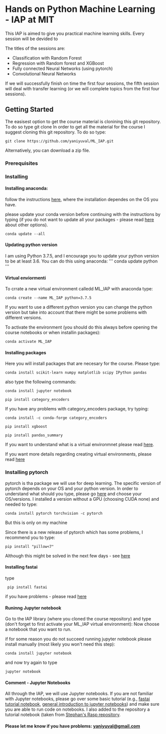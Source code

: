 

# Hands on Python Machine Learning - IAP at MIT 
This IAP is aimed to give you practical machine learning skills. Every session will be devided to 

The titles of the sessions are:
- Classification with Random Forest
- Regression with Random forest and XGBoost
- Fully connected Neural Networks (using pytorch)
- Convolutional Neural Networks

If we will successfully finish on time the first four sessions,  the fifth session will deal with transfer learning (or we will complete topics from the first four sessions). 

## Getting Started
The easisest option to get the course material is clonining this git repository.
To do so type git clone
In order to get all the material for the course I suggest cloning this git repository. To do so type:
```
git clone https://github.com/yaniyuval/ML_IAP.git
``` 

Alternatively, you can download a zip file.


### Prerequisites
### Installing
#### Installing anaconda:
follow the instructions [here](https://docs.anaconda.com/anaconda/install/), where the installation dependes on the OS you have. 

please update your conda version before continuing with the instructions by typing (if you do not want to update all your packages - please read [here](https://www.anaconda.com/keeping-anaconda-date/) about other options).  

```
conda update --all
```


#### Updating python version
I am using Python 3.7.5, and I encourage you to update your python version to be at least 3.6.
You can do this using anaconda:
'''
conda update python
'''

#### Virtual enviormenti
To crrate a new virtual environment calledd ML_IAP with anaconda type:

```
conda create --name ML_IAP python=3.7.5
```
If you want to use a different python version you can change the python version but take into account that there might be some problems with different versions.  

To activate the environment (you should do this always before opening the course notebooks or when installin packages):
```
conda activate ML_IAP
```

#### Installing packages
Here you will install packages that are necesary for the course. Please type:

```
conda install scikit-learn numpy matplotlib scipy IPython pandas
```
also type the following commands:
```
conda install jupyter notebook
```

```
pip install category_encoders
```
If you have any problems with category_encoders package, try typing:
```
conda install -c conda-forge category_encoders
```

```
pip install xgboost
```

```
pip install pandas_summary
```
If you want to understand what is a virtual environmnet please read [here](https://uoa-eresearch.github.io/eresearch-cookbook/recipe/2014/11/20/conda/).

If you want more details regarding creating virtual environments, please read [here](https://docs.conda.io/projects/conda/en/latest/user-guide/tasks/manage-environments.html)


### Installing pytorch
pytorch is tha package we will use for deep learning. The specific version of pytorch depends on your OS and your python version. 
In order to understand what should you type, please go [here](https://pytorch.org/get-started/locally/) and choose your OS/versions. 
I installed a version without a GPU (choosing CUDA none) and needed to type:

```
conda install pytorch torchvision -c pytorch
```
But this is only on my machine

Since there is a new release of pytorch which has some problems, I recommend you to type:
```
pip install "pillow<7"
```
Although this might be solved in the next few days - see [here](https://github.com/pytorch/vision/issues/1712)

#### Installing fastai
type
```
 pip install fastai
```
if you have problems - please read [here](https://docs.fast.ai/install.html)




#### Runinng Jupyter notebook
Go to the IAP library (where you cloned the course repository) and type (don't forget to first activate your ML_IAP virtual environment):
Now choose a notebook that you want to run.

if for some reason you do not succeed running jupyter notebook please install manually (most likely you won't need this step):
```
conda install jupyter notebook
```
and now try again to type 
```
jupyter notebook
```
 
#### Comment - Jupyter Notebooks
All through the IAP, we will use Jupyter notebooks. If you are not familiar with Jupyter notebooks, please go over some basic tutorial (e.g., [fastai tutorial notebook](https://github.com/fastai/course-v3/blob/master/nbs/dl1/00_notebook_tutorial.ipynb), [general introduction to jupyter notebooks](https://realpython.com/jupyter-notebook-introduction/))  and make sure you are able to run code on notebooks. I also added to the repository a tutorial notebook (taken from [Stephan's Rasp repository](https://github.com/raspstephan/MPI-ML-Tutorial/blob/master/jupyter-intro.ipynb).



#### Please let me know if you have problems: yaniyuval@gmail.com
